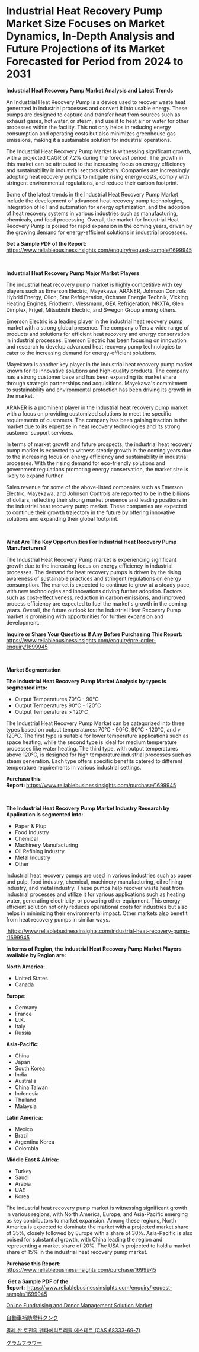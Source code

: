 <p><h1>Industrial Heat Recovery Pump Market Size Focuses on Market Dynamics, In-Depth Analysis and Future Projections of its Market Forecasted for Period from 2024 to 2031</h1></p><p><strong>Industrial Heat Recovery Pump Market Analysis and Latest Trends</strong></p>
<p><p>An Industrial Heat Recovery Pump is a device used to recover waste heat generated in industrial processes and convert it into usable energy. These pumps are designed to capture and transfer heat from sources such as exhaust gases, hot water, or steam, and use it to heat air or water for other processes within the facility. This not only helps in reducing energy consumption and operating costs but also minimizes greenhouse gas emissions, making it a sustainable solution for industrial operations.</p><p>The Industrial Heat Recovery Pump Market is witnessing significant growth, with a projected CAGR of 7.2% during the forecast period. The growth in this market can be attributed to the increasing focus on energy efficiency and sustainability in industrial sectors globally. Companies are increasingly adopting heat recovery pumps to mitigate rising energy costs, comply with stringent environmental regulations, and reduce their carbon footprint.</p><p>Some of the latest trends in the Industrial Heat Recovery Pump Market include the development of advanced heat recovery pump technologies, integration of IoT and automation for energy optimization, and the adoption of heat recovery systems in various industries such as manufacturing, chemicals, and food processing. Overall, the market for Industrial Heat Recovery Pump is poised for rapid expansion in the coming years, driven by the growing demand for energy-efficient solutions in industrial processes.</p></p>
<p><strong>Get a Sample PDF of the Report:&nbsp;</strong> <a href="https://www.reliablebusinessinsights.com/enquiry/request-sample/1699945">https://www.reliablebusinessinsights.com/enquiry/request-sample/1699945</a></p>
<p>&nbsp;</p>
<p><strong>Industrial Heat Recovery Pump Major Market Players</strong></p>
<p><p>The industrial heat recovery pump market is highly competitive with key players such as Emerson Electric, Mayekawa, ARANER, Johnson Controls, Hybrid Energy, Oilon, Star Refrigeration, Ochsner Energie Technik, Vicking Heating Engines, Friotherm, Viessmann, GEA Refrigeration, NKXTA, Glen Dimplex, Frigel, Mitsubishi Electric, and Swegon Group among others.</p><p>Emerson Electric is a leading player in the industrial heat recovery pump market with a strong global presence. The company offers a wide range of products and solutions for efficient heat recovery and energy conservation in industrial processes. Emerson Electric has been focusing on innovation and research to develop advanced heat recovery pump technologies to cater to the increasing demand for energy-efficient solutions.</p><p>Mayekawa is another key player in the industrial heat recovery pump market known for its innovative solutions and high-quality products. The company has a strong customer base and has been expanding its market share through strategic partnerships and acquisitions. Mayekawa's commitment to sustainability and environmental protection has been driving its growth in the market.</p><p>ARANER is a prominent player in the industrial heat recovery pump market with a focus on providing customized solutions to meet the specific requirements of customers. The company has been gaining traction in the market due to its expertise in heat recovery technologies and its strong customer support services.</p><p>In terms of market growth and future prospects, the industrial heat recovery pump market is expected to witness steady growth in the coming years due to the increasing focus on energy efficiency and sustainability in industrial processes. With the rising demand for eco-friendly solutions and government regulations promoting energy conservation, the market size is likely to expand further.</p><p>Sales revenue for some of the above-listed companies such as Emerson Electric, Mayekawa, and Johnson Controls are reported to be in the billions of dollars, reflecting their strong market presence and leading positions in the industrial heat recovery pump market. These companies are expected to continue their growth trajectory in the future by offering innovative solutions and expanding their global footprint.</p></p>
<p>&nbsp;</p>
<p><strong>What Are The Key Opportunities For Industrial Heat Recovery Pump Manufacturers?</strong></p>
<p><p>The Industrial Heat Recovery Pump market is experiencing significant growth due to the increasing focus on energy efficiency in industrial processes. The demand for heat recovery pumps is driven by the rising awareness of sustainable practices and stringent regulations on energy consumption. The market is expected to continue to grow at a steady pace, with new technologies and innovations driving further adoption. Factors such as cost-effectiveness, reduction in carbon emissions, and improved process efficiency are expected to fuel the market's growth in the coming years. Overall, the future outlook for the Industrial Heat Recovery Pump market is promising with opportunities for further expansion and development.</p></p>
<p><strong>Inquire or Share Your Questions If Any Before Purchasing This Report:</strong> <a href="https://www.reliablebusinessinsights.com/enquiry/pre-order-enquiry/1699945">https://www.reliablebusinessinsights.com/enquiry/pre-order-enquiry/1699945</a></p>
<p>&nbsp;</p>
<p><strong>Market Segmentation</strong></p>
<p><strong>The Industrial Heat Recovery Pump Market Analysis by types is segmented into:</strong></p>
<p><ul><li>Output Temperatures 70°C - 90°C</li><li>Output Temperatures 90°C - 120°C</li><li>Output Temperatures > 120°C</li></ul></p>
<p><p>The Industrial Heat Recovery Pump Market can be categorized into three types based on output temperatures: 70°C - 90°C, 90°C - 120°C, and > 120°C. The first type is suitable for lower temperature applications such as space heating, while the second type is ideal for medium temperature processes like water heating. The third type, with output temperatures above 120°C, is designed for high temperature industrial processes such as steam generation. Each type offers specific benefits catered to different temperature requirements in various industrial settings.</p></p>
<p><strong>Purchase this Report:&nbsp;</strong><a href="https://www.reliablebusinessinsights.com/purchase/1699945">https://www.reliablebusinessinsights.com/purchase/1699945</a></p>
<p>&nbsp;</p>
<p><strong>The Industrial Heat Recovery Pump Market Industry Research by Application is segmented into:</strong></p>
<p><ul><li>Paper & Plup</li><li>Food Industry</li><li>Chemical</li><li>Machinery Manufacturing</li><li>Oil Refining Industry</li><li>Metal Industry</li><li>Other</li></ul></p>
<p><p>Industrial heat recovery pumps are used in various industries such as paper and pulp, food industry, chemical, machinery manufacturing, oil refining industry, and metal industry. These pumps help recover waste heat from industrial processes and utilize it for various applications such as heating water, generating electricity, or powering other equipment. This energy-efficient solution not only reduces operational costs for industries but also helps in minimizing their environmental impact. Other markets also benefit from heat recovery pumps in similar ways.</p></p>
<p><a href="https://www.reliablebusinessinsights.com/industrial-heat-recovery-pump-r1699945">&nbsp;https://www.reliablebusinessinsights.com/industrial-heat-recovery-pump-r1699945</a></p>
<p><strong>In terms of Region, the Industrial Heat Recovery Pump Market Players available by Region are:</strong></p>
<p>
    <p> <strong> North America: </strong>
        <ul>
            <li>United States</li>
            <li>Canada</li>
        </ul>
        </p> 
    <p> <strong> Europe: </strong>
        <ul>
            <li>Germany</li>
            <li>France</li>
            <li>U.K.</li>
            <li>Italy</li>
            <li>Russia</li>
        </ul>
        </p> 
    <p> <strong> Asia-Pacific: </strong>
        <ul>
            <li>China</li>
            <li>Japan</li>
            <li>South Korea</li>
            <li>India</li>
            <li>Australia</li>
            <li>China Taiwan</li>
            <li>Indonesia</li>
            <li>Thailand</li>
            <li>Malaysia</li>
        </ul>
        </p> 
    <p> <strong> Latin America: </strong>
        <ul>
            <li>Mexico</li>
            <li>Brazil</li>
            <li>Argentina Korea</li>
            <li>Colombia</li>
        </ul>
        </p> 
    <p> <strong> Middle East & Africa: </strong>
        <ul>
            <li>Turkey</li>
            <li>Saudi</li>
            <li>Arabia</li>
            <li>UAE</li>
            <li>Korea</li>
        </ul>
    </p>
    </p>
<p><p>The industrial heat recovery pump market is witnessing significant growth in various regions, with North America, Europe, and Asia-Pacific emerging as key contributors to market expansion. Among these regions, North America is expected to dominate the market with a projected market share of 35%, closely followed by Europe with a share of 30%. Asia-Pacific is also poised for substantial growth, with China leading the region and representing a market share of 20%. The USA is projected to hold a market share of 15% in the industrial heat recovery pump market.</p></p>
<p><strong>Purchase this Report: </strong><a href="https://www.reliablebusinessinsights.com/purchase/1699945">https://www.reliablebusinessinsights.com/purchase/1699945</a></p>
<p>&nbsp;<strong>Get a Sample PDF of the Report:&nbsp;&nbsp;</strong><a href="https://www.reliablebusinessinsights.com/enquiry/request-sample/1699945">https://www.reliablebusinessinsights.com/enquiry/request-sample/1699945</a></p>
<p><strong></strong></p>
<p><p><a href="https://github.com/JuliaFadel1922/Market-Research-Report-List-1/blob/main/online-fundraising-and-donor-management-solution-market.md">Online Fundraising and Donor Management Solution Market</a></p><p><a href="https://medium.com/@s.guest01/%E8%87%AA%E5%8B%95%E8%BB%8A%E7%94%A8%E8%A3%9C%E5%8A%A9%E7%87%83%E6%96%99%E3%82%BF%E3%83%B3%E3%82%AF%E5%B8%82%E5%A0%B4%E5%88%86%E6%9E%90%E3%81%8A%E3%82%88%E3%81%B32024%E5%B9%B4%E3%81%8B%E3%82%892031%E5%B9%B4%E3%81%BE%E3%81%A7%E3%81%AE%E4%BA%88%E6%B8%AC%E3%82%B5%E3%82%A4%E3%82%BA-4d0a2d8e1073">自動車補助燃料タンク</a></p><p><a href="https://medium.com/@jasonalter89657w/%EB%A7%90%EB%A0%88%EC%9D%B8-%EB%AA%B0%EB%A6%AC%EB%8B%88%EC%8B%9C-%EA%B2%B0%EC%A0%95%ED%91%B8%EB%A7%81%ED%83%88-%EC%97%90%EC%8A%A4%ED%85%8C%EB%A5%B4-cas-68333-69-7-%EC%8B%9C%EC%9E%A5-%EA%B7%9C%EB%AA%A8-%EC%8B%9C%EC%9E%A5-%EC%A0%84%EB%A7%9D-%EB%B0%8F-%EC%8B%9C%EC%9E%A5-%EC%98%88%EC%B8%A1-2024%EB%85%84%EB%B6%80%ED%84%B0-2031%EB%85%84%EA%B9%8C%EC%A7%80-ec4d9b926aa0">말레 산 로진의 펜타에리트리톨 에스테르 (CAS 68333-69-7)</a></p><p><a href="https://github.com/one-cool-chick/Market-Research-Report-List-2/blob/main/3547878124712.md">グラムフラワー</a></p></p>